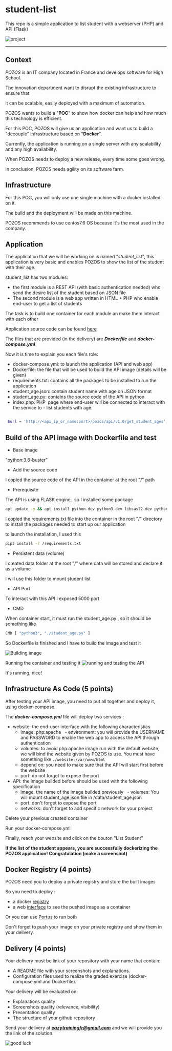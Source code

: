 # student-list 
This repo is a simple application to list student with a webserver (PHP) and API (Flask)

![project](https://user-images.githubusercontent.com/18481009/84582395-ba230b00-adeb-11ea-9453-22ed1be7e268.jpg)


------------

## Context


*POZOS*  is an IT company located in France and develops software for High School.

The innovation department want to disrupt the existing infrastructure to ensure that

it can be scalable, easily deployed with a maximum of automation.

POZOS wants to build a "**POC**" to show how docker can help and how much this technology is efficient.

For this POC, POZOS will give us an application and want us to build a "decouple" infrastructure based on "**Docker**".

Currently, the application is running on a single server with any scalability and any high availability.

When POZOS needs to deploy a new release, every time some goes wrong.

In conclusion, POZOS needs agility on its software farm.

## Infrastructure

For this POC, you will only use one single machine with a docker installed on it.

The build and the deployment will be made on this machine.

POZOS recommends to use centos7.6 OS because it's the most used in the company.


## Application


The application that we will be working on is named "*student_list*", this application is very basic and enables POZOS to show the list of the student with their age.

student_list has two modules:

- the first module is a REST API (with basic authentication needed) who send the desire list of the student based on JSON file
- The second module is a web app written in HTML + PHP who enable end-user to get a list of students

The task is to build one container for each module an make them interact with each other

Application source code can be found [here](https://github.com/diranetafen/student-list.git "here")

The files that are provided (in the delivery) are ***Dockerfile*** and ***docker-compose.yml***

Now it is time to explain you each file's role:

- docker-compose.yml: to launch the application (API and web app)
- Dockerfile: the file that will be used to build the API image (details will be given)
- requirements.txt: contains all the packages to be installed to run the application
- student_age.json: contain student name with age on JSON format
- student_age.py: contains the source code of the API in python
- index.php: PHP  page where end-user will be connected to interact with the service to - list students with age.

```bash 

 $url = 'http://<api_ip_or_name:port>/pozos/api/v1.0/get_student_ages';
 ```



## Build of the API image with Dockerfile and test 

- Base image

 "python:3.8-buster"

- Add the source code

I copied the source code of the API in the container at the root "/" path

- Prerequisite

The API is using FLASK engine,  so I installed some package 
```bash
apt update -y && apt install python-dev python3-dev libsasl2-dev python-dev libldap2-dev libssl-dev -y
```
I copied the requirements.txt file into the container in the root "/" directory to install the packages needed to start up our application

to launch the installation, I used this

```bash
pip3 install -r /requirements.txt
```
- Persistent data (volume)

I created data folder at the root "/" where data will be stored and declare it as a volume

I will use this folder to mount student list

- API Port

To interact with this API I exposed 5000 port

- CMD

When container start, it must run the student_age.py , so it should be something like
```bash 
CMD [ "python3", "./student_age.py" ]
```

So Dockerfile is finished and I have to build the image and test it 

![Building image](https://drive.google.com/file/d/14YP_GCpiR7FTwz9HjNyaB6U88i4mM3dq/view?usp=sharing)


Running the container and testing it
![running and testing the API](https://drive.google.com/file/d/1Ho0fvbVRiz0RHKlcH84J46DzElnRpgj1/view?usp=sharing)

It's running, nice!

## Infrastructure As Code (5 points)

After testing your API image, you need to put all together and deploy it, using docker-compose.

The ***docker-compose.yml*** file will deploy two services :

- website: the end-user interface with the following characteristics
   - image: php:apache
   - environment: you will provide the USERNAME and PASSWORD to enable the web app to access the API through authentication
   - volumes: to avoid php:apache image run with the default website, we will bind the website given by POZOS to use. You must have something like
`./website:/var/www/html`
   - depend on: you need to make sure that the API will start first before the website
   - port: do not forget to expose the port
- API: the image builded before should be used with the following specification
   - image: the name of the image builded previously
   - volumes: You will mount student_age.json file in /data/student_age.json
   - port: don't forget to expose the port
   - networks: don't forget to add specific network for your project

Delete your previous created container

Run your docker-compose.yml

Finally, reach your website and click on the bouton "List Student"

**If the list of the student appears, you are successfully dockerizing the POZOS application! Congratulation (make a screenshot)**

## Docker Registry (4 points)

POZOS need you to deploy a private registry and store the built images

So you need to deploy :

- a docker [registry](https://docs.docker.com/registry/ "registry")
- a web [interface](https://hub.docker.com/r/joxit/docker-registry-ui/ "interface") to see the pushed image as a container

Or you can use [Portus](http://port.us.org/ "Portus") to run both

Don't forget to push your image on your private registry and show them in your delivery.

## Delivery (4 points)

Your delivery must be link of your repository with your name that contain:
- A README file with your screenshots and explanations.
- Configuration files used to realize the graded exercise (docker-compose.yml and Dockerfile).

Your delivery will be evaluated on:

- Explanations quality
- Screenshots quality (relevance, visibility)
- Presentation quality
- The structure of your github repository

Send your delivery at ***eazytrainingfr@gmail.com*** and we will provide you the link of the solution.

![good luck](https://user-images.githubusercontent.com/18481009/84582398-cad38100-adeb-11ea-95e3-2a9d4c0d5437.gif)
